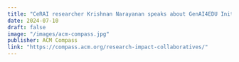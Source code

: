 ```yaml
---
title: "CeRAI researcher Krishnan Narayanan speaks about GenAI4EDU Initiatives at IITM in ACM COMPASS 2024."
date: 2024-07-10
draft: false
image: "/images/acm-compass.jpg"
publisher: ACM Compass
link: "https://compass.acm.org/research-impact-collaboratives/"
---
```


 